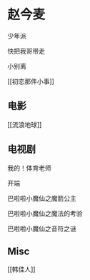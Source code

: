 # 赵今麦

少年派

快把我哥带走

小别离

[[初恋那件小事]]



## 电影

[[流浪地球]]


## 电视剧

我的！体育老师

开端

巴啦啦小魔仙之魔箭公主

巴啦啦小魔仙之魔法的考验

巴啦啦小魔仙之音符之谜

## Misc

[[韩佳人]]

